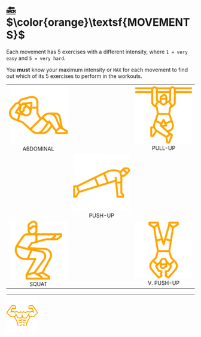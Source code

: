 # [:back:][back] $\color{orange}\textsf{MOVEMENTS}$

Each movement has 5 exercises with a different intensity, where `1 = very easy` and `5 = very hard`\.

You **must** know your maximum intensity or `MAX` for each movement to find out which of its 5 exercises to perform in the workouts\.

|                               |                             |                                |
|:-----------------------------:|:---------------------------:|:------------------------------:|
|[![abd-img]][abdo]<br>ABDOMINAL|                             |[![pul-img]][pull]<br>PULL-UP   |
|                               |[![pus-img]][push]<br>PUSH-UP|                                |
|[![squ-img]][squa]<br>SQUAT    |                             |[![ver-img]][vert]<br>V. PUSH-UP|

---

[![abs](../images/six_pack_little.svg)](training-1.md "Training 1")

<!-- internal -->
[abdo]: abdominal.md "Abdominal"
[back]: ../training-1.md "Training 1"
[pull]: pull-up.md "Pull-up"
[push]: push-up.md "Push-up"
[squa]: squat.md "Squat"
[vert]: vertical-push-up.md "Vertical push-up"

<!-- icons -->
[abd-img]: ../images/abdominal.svg
[pul-img]: ../images/pull-up.svg
[pus-img]: ../images/push-up.svg
[squ-img]: ../images/squat.svg
[ver-img]: ../images/vertical-push-up.svg
